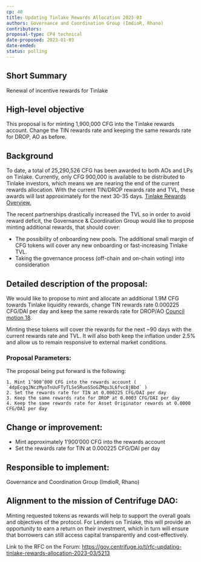 ```yaml
---
cp: 40
title: Updating Tinlake Rewards Allocation 2023-03 
authors: Governance and Coordination Group (ImdioR, Rhano)
contributors:
proposal-type: CP4 technical
date-proposed: 2023-01-03
date-ended:
status: polling
---
```


## Short Summary
Renewal of incentive rewards for Tinlake

## High-level objective
This proposal is for minting 1,900,000 CFG into the Tinlake rewards account. Change the TIN rewards rate and keeping the same rewards rate for DROP, AO as before.

## Background
To date, a total of 25,290,526 CFG has been awarded to both AOs and LPs on Tinlake. Currently, only CFG 900,000 is available to be distributed to Tinlake investors, which means we are nearing the end of the current rewards allocation. With the current TIN/DROP rewards rate and TVL, these awards will last approximately for the next 30-35 days. [Tinlake Rewards Overview.](https://docs.google.com/spreadsheets/d/1ItyCvodhjHrDdmSvq7CKnVbo2vZbk4DyTS0UzrkWrpc/edit#gid=1530593440) 

The recent partnerships drastically increased the TVL so in order to avoid reward deficit, the Governance & Coordination Group would like to propose minting additional rewards, that should cover:

* The possibility of onboarding new pools. The additional small margin of CFG tokens will cover any new onboarding or fast-increasing Tinlake TVL.
* Taking the governance process (off-chain and on-chain voting) into consideration

## Detailed description of the proposal:
We would like to propose to mint and allocate an additional 1.9M CFG towards Tinlake liquidity rewards, change TIN rewards rate 0.000225 CFG/DAI per day and keep the same rewards rate for DROP/AO [Council motion 18](https://gov.centrifuge.io/t/council-motion-18-tinlake-lp-rewards-restructuring-july-2022/4400).

Minting these tokens will cover the rewards for the next ~90 days with the current rewards rate and TVL. It will also both keep the inflation under 2.5% and allow us to remain responsive to external market conditions. 

### Proposal Parameters:
The proposal being put forward is the following:
```
1. Mint 1’900’000 CFG into the rewards account ( `4dpEcgqJNczMyoTnUuFTyTLSe5RuoSSoGZMqu3L6fvc8jBbd` )
2. Set the rewards rate for TIN at 0.000225 CFG/DAI per day
3. Keep the same rewards rate for DROP at 0.0003 CFG/DAI per day
4. Keep the same rewards rate for Asset Originator rewards at 0.0000 CFG/DAI per day
```

## Change or improvement:
* Mint approximately 1’900’000 CFG into the rewards account
* Set the rewards rate for TIN at 0.000225 CFG/DAI per day
  
## Responsible to implement: 
Governance and Coordination Group (ImdioR, Rhano)

## Alignment to the mission of Centrifuge DAO:
Minting requested tokens as rewards will help to support the overall goals and objectives of the protocol. For Lenders on Tinlake, this will provide an opportunity to earn a return on their investment, which in turn will ensure that borrowers can still access capital transparently and cost-effectively.

Link to the RFC on the Forum: https://gov.centrifuge.io/t/rfc-updating-tinlake-rewards-allocation-2023-03/5213
